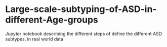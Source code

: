 # Large-scale-subtyping-of-ASD-in-different-Age-groups
Jupyter notebook describing the different steps of define the different ASD subtypes, in real world data
